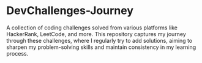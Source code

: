 # DevChallenges-Journey
A collection of coding challenges solved from various platforms like HackerRank, LeetCode, and more. This repository captures my journey through these challenges, where I regularly try to add solutions, aiming to sharpen my problem-solving skills and maintain consistency in my learning process.
